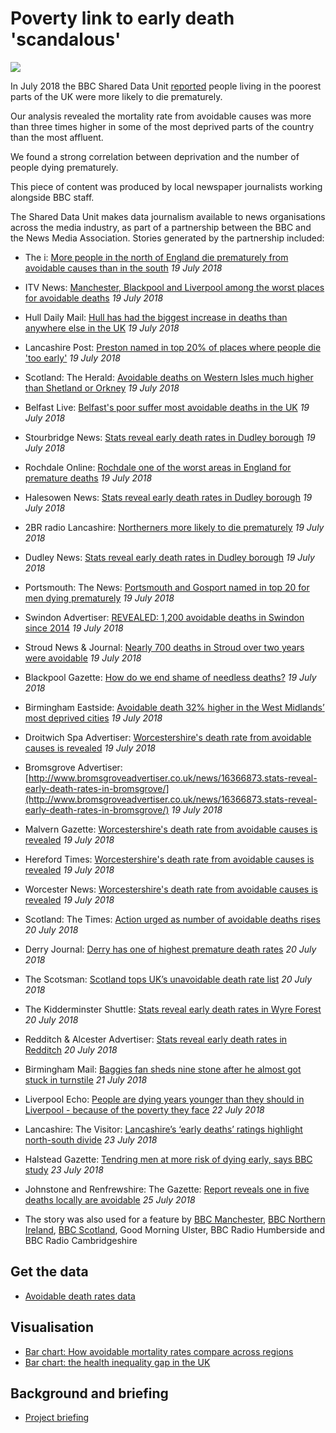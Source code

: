 # Poverty link to early death 'scandalous'

![](https://ichef.bbci.co.uk/news/624/cpsprodpb/14ABA/production/_102566648_gerardcomposite.jpg)

In July 2018 the BBC Shared Data Unit [reported](https://www.bbc.co.uk/news/uk-england-44853482) people living in the poorest parts of the UK were more likely to die prematurely.

Our analysis revealed the mortality rate from avoidable causes was more than three times higher in some of the most deprived parts of the country than the most affluent. 

We found a strong correlation between deprivation and the number of people dying prematurely.

This piece of content was produced by local newspaper journalists working alongside BBC staff.

The Shared Data Unit makes data journalism available to news organisations across the media industry, as part of a partnership between the BBC and the News Media Association. Stories generated by the partnership included:

* The i: [More people in the north of England die prematurely from avoidable causes than in the south](https://inews.co.uk/news/health/north-south-divide-premature-deaths/) *19 July 2018*
* ITV News: [Manchester, Blackpool and Liverpool among the worst places for avoidable deaths](http://www.itv.com/news/granada/2018-07-19/manchester-blackpool-and-liverpool-among-the-worst-places-for-avoidable-death/) *19 July 2018*
* Hull Daily Mail: [Hull has had the biggest increase in deaths than anywhere else in the UK](https://www.hulldailymail.co.uk/news/hull-east-yorkshire-news/hull-biggest-increase-deaths-anywhere-1801761) *19 July 2018*
* Lancashire Post: [Preston named in top 20% of places where people die 'too early'](https://www.lep.co.uk/news/health/preston-named-in-top-20-of-places-where-people-die-too-early-1-9258137) *19 July 2018*
* Scotland: The Herald: [Avoidable deaths on Western Isles much higher than Shetland or Orkney](http://www.heraldscotland.com/news/16362925.avoidable-deaths-on-western-isles-much-higher-than-shetland-or-orkney/) *19 July 2018*
* Belfast Live: [Belfast's poor suffer most avoidable deaths in the UK](https://www.belfastlive.co.uk/news/health/belfasts-poor-suffer-most-avoidable-14927591) *19 July 2018*
* Stourbridge News: [Stats reveal early death rates in Dudley borough](http://www.stourbridgenews.co.uk/news/16361852.stats-reveal-early-death-rates-in-dudley-borough/) *19 July 2018*
* Rochdale Online: [Rochdale one of the worst areas in England for premature deaths](http://www.rochdaleonline.co.uk/news-features/2/news-headlines/120577/rochdale-one-of-the-worst-areas-in-england-for-premature-deaths) *19 July 2018*
* Halesowen News: [Stats reveal early death rates in Dudley borough](http://www.halesowennews.co.uk/news/16361852.stats-reveal-early-death-rates-in-dudley-borough/) *19 July 2018*
* 2BR radio Lancashire: [Northerners more likely to die prematurely](https://www.2br.co.uk/news/local-news/2636439/northerners-more-likely-to-die-prematurely/) *19 July 2018*
* Dudley News: [Stats reveal early death rates in Dudley borough](http://www.dudleynews.co.uk/news/16361852.stats-reveal-early-death-rates-in-dudley-borough/) *19 July 2018*
* Portsmouth: The News: [Portsmouth and Gosport named in top 20 for men dying prematurely](https://www.portsmouth.co.uk/news/health/portsmouth-and-gosport-named-in-top-20-for-men-dying-prematurely-1-8572363https://www.portsmouth.co.uk/news/health/portsmouth-and-gosport-named-in-top-20-for-men-dying-prematurely-1-8572363) *19 July 2018*
* Swindon Advertiser: [REVEALED: 1,200 avoidable deaths in Swindon since 2014](http://www.swindonadvertiser.co.uk/news/16364520.revealed-1200-avoidable-deaths-in-swindon-since-2014/) *19 July 2018*
* Stroud News & Journal: [Nearly 700 deaths in Stroud over two years were avoidable](http://www.stroudnewsandjournal.co.uk/news/16364722.nearly-700-deaths-in-stroud-over-two-years-were-avoidable/) *19 July 2018*
* Blackpool Gazette: [How do we end shame of needless deaths?](https://www.blackpoolgazette.co.uk/news/how-do-we-end-shame-of-needless-deaths-1-9259263) *19 July 2018*
* Birmingham Eastside: [Avoidable death 32% higher in the West Midlands’ most deprived cities](http://birminghameastside.com/2018/07/19/avoidable-death-west-midlands-most-deprived-cities/) *19 July 2018*
* Droitwich Spa Advertiser: [Worcestershire's death rate from avoidable causes is revealed](http://www.droitwichadvertiser.co.uk/news/16365785.worcestershires-death-rate-from-avoidable-causes-is-revealed/) *19 July 2018*
* Bromsgrove Advertiser: [http://www.bromsgroveadvertiser.co.uk/news/16366873.stats-reveal-early-death-rates-in-bromsgrove/](http://www.bromsgroveadvertiser.co.uk/news/16366873.stats-reveal-early-death-rates-in-bromsgrove/) *19 July 2018*
* Malvern Gazette: [Worcestershire's death rate from avoidable causes is revealed](http://www.malverngazette.co.uk/news/16365787.worcestershires-death-rate-from-avoidable-causes-is-revealed/) *19 July 2018*
* Hereford Times: [Worcestershire's death rate from avoidable causes is revealed](https://www.herefordtimes.com/news/regional/16365787.worcestershires-death-rate-from-avoidable-causes-is-revealed/) *19 July 2018*
* Worcester News: [Worcestershire's death rate from avoidable causes is revealed](http://www.worcesternews.co.uk/news/16365783.worcestershires-death-rate-from-avoidable-causes-is-revealed/) *19 July 2018*
* Scotland: The Times: [Action urged as number of avoidable deaths rises](https://www.thetimes.co.uk/article/action-urged-as-number-of-avoidable-deaths-rises-tn83dkz0s) *20 July 2018*
* Derry Journal: [Derry has one of highest premature death rates](https://www.derryjournal.com/news/health/derry-has-one-of-highest-premature-death-rates-1-8574509) *20 July 2018*
* The Scotsman: [Scotland tops UK’s unavoidable death rate list](https://www.scotsman.com/news/scotland-tops-uk-s-unavoidable-death-rate-list-1-4771409) *20 July 2018*
* The Kidderminster Shuttle: [Stats reveal early death rates in Wyre Forest](http://www.kidderminstershuttle.co.uk/news/16366872.stats-reveal-early-death-rates-in-wyre-forest/) *20 July 2018*
* Redditch & Alcester Advertiser: [Stats reveal early death rates in Redditch](http://www.redditchadvertiser.co.uk/news/16366875.stats-reveal-early-death-rates-in-redditch/) *20 July 2018*
* Birmingham Mail: [Baggies fan sheds nine stone after he almost got stuck in turnstile](https://www.birminghammail.co.uk/news/midlands-news/baggies-fan-sheds-nine-stone-14934176) *21 July 2018*
* Liverpool Echo: [People are dying years younger than they should in Liverpool - because of the poverty they face](https://www.liverpoolecho.co.uk/news/liverpool-news/people-dying-years-younger-should-14937015) *22 July 2018*
* Lancashire: The Visitor: [Lancashire’s ‘early deaths’ ratings highlight north-south divide](https://www.thevisitor.co.uk/news/lancashire-s-early-deaths-ratings-highlight-north-south-divide-1-9264666) *23 July 2018*
* Halstead Gazette: [Tendring men at more risk of dying early, says BBC study](http://www.halsteadgazette.co.uk/news/north_essex_news/16368620.tendring-men-at-more-risk-of-dying-early-says-bbc-study/) *23 July 2018*
* Johnstone and Renfrewshire: The Gazette: [Report reveals one in five deaths locally are avoidable](http://www.the-gazette.co.uk/news/16375982.report-reveals-one-in-five-deaths-locally-are-avoidable/) *25 July 2018*

* The story was also used for a feature by [BBC Manchester](https://www.bbc.co.uk/news/uk-england-44886345), [BBC Northern Ireland](https://www.bbc.co.uk/news/uk-northern-ireland-44872268), [BBC Scotland](https://www.bbc.co.uk/news/uk-scotland-44872590), Good Morning Ulster, BBC Radio Humberside and BBC Radio Cambridgeshire


## Get the data

* [Avoidable death rates data](https://docs.google.com/spreadsheets/d/1ZEiEkW6sLxV2C_Gq1gcfDM64at96eBWPntMxoU6Pq9M/edit?usp=sharing)

## Visualisation

* [Bar chart: How avoidable mortality rates compare across regions](https://ichef.bbci.co.uk/news/624/cpsprodpb/1622/production/_102566650_e51909dc-4f12-4ce1-9b2f-08d16f5a96d3.png)
* [Bar chart: the health inequality gap in the UK](https://ichef.bbci.co.uk/news/624/cpsprodpb/171CA/production/_102566649_chart-nations_avoidable_deaths_170718-latest.png)

## Background and briefing

* [Project briefing](https://docs.google.com/document/d/1FmSCbYFUVguU3oS3EOFdBnQn9lQHUYTuyiCNgpkMSrA/edit)
